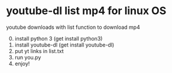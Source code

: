 # youtube-dl list mp4 for linux OS
 youtube downloads with list function to download mp4


0. install python 3 (get install python3)
1. install youtube-dl (get install youtube-dl)
2. put yt links in list.txt
3. run you.py
4. enjoy!
